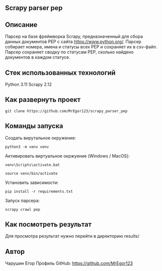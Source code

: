 ## Scrapy parser pep

## Описание
Парсер на базе фреймворка Scrapy, предназначенный для сбора данных документов PEP с сайта https://www.python.org/.
Парсер собирает номера, имена и статусы всех PEP и сохраняет их в csv-файл.
Парсер сохраняет сводку по статусам PEP, сколько найдено документов в каждом статусе.

## Стек использованных технологий
Python 3.11
Scrapy 2.12

## Как развернуть проект
```
git clone https://github.com/MrEgor123/scrapy_parser_pep
```

## Команды запуска
Создать вирутальное окружение:
```
python3 -m venv venv
```
Активировать виртуальное окржуение (Windows / MacOS):
```
venv\Scripts\activate.bat
```
```
source venv/bin/activate
```
Установить зависимости:
```
pip install -r requirements.txt
```
Запуск парсера:
```
scrapy crawl pep
```

## Как посмотреть результат
Для просмотра результат нужно перейти в директорию results/

## Автор
Чарушин Егор
Профиль GitHub: https://github.com/MrEgor123
